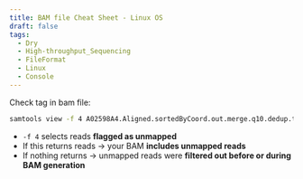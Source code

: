 ```yaml
---
title: BAM file Cheat Sheet - Linux OS
draft: false
tags:
  - Dry
  - High-throughput_Sequencing
  - FileFormat
  - Linux
  - Console
---
```

Check tag in bam file:

```bash
samtools view -f 4 A02598A4.Aligned.sortedByCoord.out.merge.q10.dedup.target.bam | head
```

- `-f 4` selects reads **flagged as unmapped**
- If this returns reads → your BAM **includes unmapped reads**
- If nothing returns → unmapped reads were **filtered out before or during BAM generation**